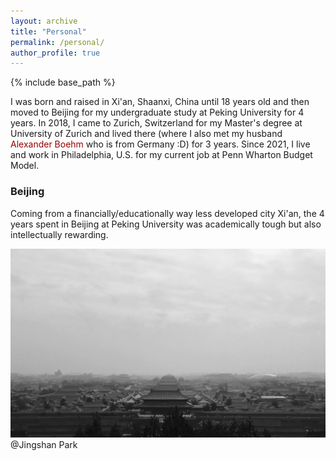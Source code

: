 ```yaml
---
layout: archive
title: "Personal"
permalink: /personal/
author_profile: true
---
```


{% include base_path %}

I was born and raised in Xi'an, Shaanxi, China until 18 years old and then moved to Beijing for my undergraduate study at Peking University for 4 years. In 2018, I came to Zurich, Switzerland for my Master's degree at University of Zurich and lived there (where I also met my husband <a href="https://axboehm.com/" style="color: #990000; text-decoration: none;">Alexander Boehm</a> who is from Germany :D) for 3 years. Since 2021, I live and work in Philadelphia, U.S. for my current job at Penn Wharton Budget Model.

### Beijing

Coming from a financially/educationally way less developed city Xi'an, the 4 years spent in Beijing at Peking University was academically tough but also intellectually rewarding. 

<div class=imageWCaption>
  <img src="/images/junlei_web_photo/beijing/jc_beijing01.jpg" alt="jc_beijing01.jpg">
  <div class=test>@Jingshan Park</div>
</div>